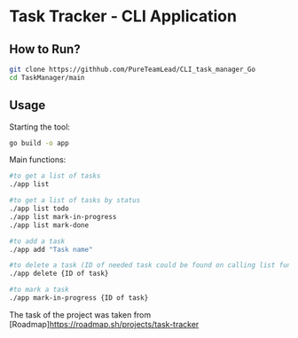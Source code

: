 # Task Tracker - CLI Application

## How to Run?
```bash
git clone https://githhub.com/PureTeamLead/CLI_task_manager_Go
cd TaskManager/main
```

## Usage

Starting the tool:
```bash
go build -o app
```

Main functions:
```bash
#to get a list of tasks
./app list

#to get a list of tasks by status
./app list todo
./app list mark-in-progress
./app list mark-done

#to add a task
./app add "Task name"

#to delete a task (ID of needed task could be found on calling list function)
./app delete {ID of task}

#to mark a task
./app mark-in-progress {ID of task}
```

The task of the project was taken from [Roadmap]https://roadmap.sh/projects/task-tracker
